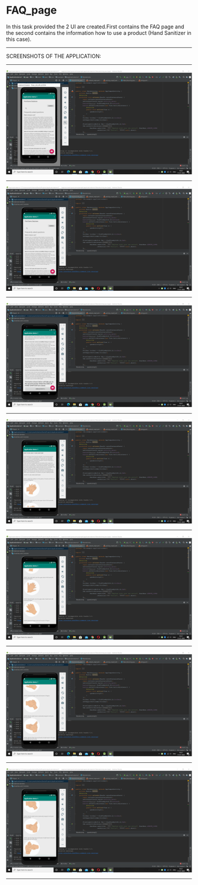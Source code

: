 # FAQ_page
In this task provided the 2 UI are created.First contains the FAQ page and the second contains the information how to use a product (Hand Sanitizer in this case).
***********************************************************************************************************************************************************************************
SCREENSHOTS OF THE APPLICATION:
***********************************************************************************************************************************************************************************
![](Screenshots4/Screenshot%20(24).png)
***********************************************************************************************************************************************************************************
![](Screenshots4/Screenshot%20(25).png)
***********************************************************************************************************************************************************************************
![](Screenshots4/Screenshot%20(26).png)
***********************************************************************************************************************************************************************************
![](Screenshots4/Screenshot%20(27).png)
***********************************************************************************************************************************************************************************
![](Screenshots4/Screenshot%20(28).png)
***********************************************************************************************************************************************************************************
![](Screenshots4/Screenshot%20(29).png)
***********************************************************************************************************************************************************************************
![](Screenshots4/Screenshot%20(30).png)
***********************************************************************************************************************************************************************************
